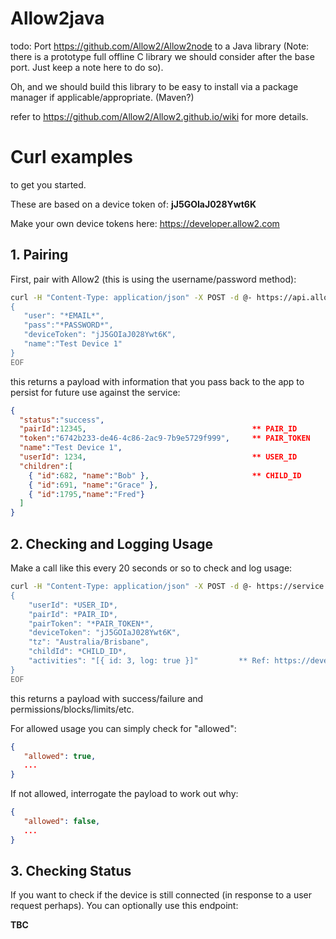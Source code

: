# Allow2java

todo: Port https://github.com/Allow2/Allow2node to a Java library
(Note: there is a prototype full offline C library we should consider after the base port. Just keep a note here to do so).

Oh, and we should build this library to be easy to install via a package manager if applicable/appropriate. (Maven?)

refer to https://github.com/Allow2/Allow2.github.io/wiki for more details.

# Curl examples

to get you started.

These are based on a device token of: **jJ5GOIaJ028Ywt6K**

Make your own device tokens here: https://developer.allow2.com


## 1. Pairing

First, pair with Allow2 (this is using the username/password method):

```sh
curl -H "Content-Type: application/json" -X POST -d @- https://api.allow2.com/api/pairDevice << EOF
{
   "user": "*EMAIL*",
   "pass":"*PASSWORD*",
   "deviceToken": "jJ5GOIaJ028Ywt6K",
   "name":"Test Device 1"
}
EOF
```

this returns a payload with information that you pass back to the app to persist for future use against the service:
```json
{
  "status":"success",
  "pairId":12345,                                     ** PAIR_ID
  "token":"6742b233-de46-4c86-2ac9-7b9e5729f999",     ** PAIR_TOKEN
  "name":"Test Device 1",
  "userId": 1234,                                     ** USER_ID
  "children":[
    { "id":682, "name":"Bob" },                       ** CHILD_ID
    { "id":691, "name":"Grace" },
    { "id":1795,"name":"Fred"}
  ]
}
```

## 2. Checking and Logging Usage

Make a call like this every 20 seconds or so to check and log usage:

```sh
curl -H "Content-Type: application/json" -X POST -d @- https://service.allow2.com/serviceapi/check << EOF
{
    "userId": *USER_ID*,
    "pairId": *PAIR_ID*,
    "pairToken": "*PAIR_TOKEN*",
    "deviceToken": "jJ5GOIaJ028Ywt6K",
    "tz": "Australia/Brisbane",
    "childId": *CHILD_ID*,
    "activities": "[{ id: 3, log: true }]"         ** Ref: https://developer.allow2.com/ltr/activities
}
EOF
```

this returns a payload with success/failure and permissions/blocks/limits/etc.

For allowed usage you can simply check for "allowed":
```json
{
   "allowed": true,
   ...
}
```

If not allowed, interrogate the payload to work out why:
```json
{
   "allowed": false,
   ...
}
```

## 3. Checking Status

If you want to check if the device is still connected (in response to a user request perhaps). You can optionally use this endpoint:

**TBC**
